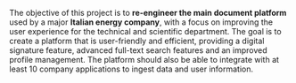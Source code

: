 The objective of this project is to **re-engineer the main document platform** used by a major **Italian energy company**, with a focus on improving the user experience for the technical and scientific department. The goal is to create a platform that is user-friendly and efficient, providing a digital signature feature, advanced full-text search features and an improved profile management. The platform should also be able to integrate with at least 10 company applications to ingest data and user information.